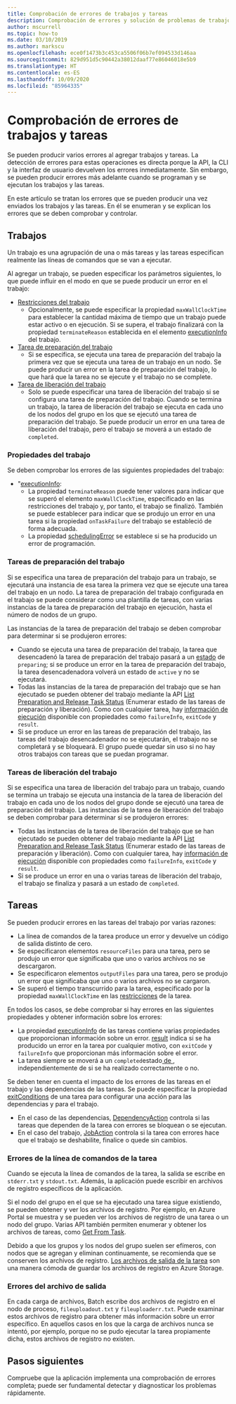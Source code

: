 ```yaml
---
title: Comprobación de errores de trabajos y tareas
description: Comprobación de errores y solución de problemas de trabajos y tareas
author: mscurrell
ms.topic: how-to
ms.date: 03/10/2019
ms.author: markscu
ms.openlocfilehash: ece0f1473b3c453ca5506f06b7ef094533d146aa
ms.sourcegitcommit: 829d951d5c90442a38012daaf77e86046018e5b9
ms.translationtype: HT
ms.contentlocale: es-ES
ms.lasthandoff: 10/09/2020
ms.locfileid: "85964335"
---
```

# <a name="job-and-task-error-checking"></a>Comprobación de errores de trabajos y tareas

Se pueden producir varios errores al agregar trabajos y tareas. La detección de errores para estas operaciones es directa porque la API, la CLI y la interfaz de usuario devuelven los errores inmediatamente.  Sin embargo, se pueden producir errores más adelante cuando se programan y se ejecutan los trabajos y las tareas.

En este artículo se tratan los errores que se pueden producir una vez enviados los trabajos y las tareas. En él se enumeran y se explican los errores que se deben comprobar y controlar.

## <a name="jobs"></a>Trabajos

Un trabajo es una agrupación de una o más tareas y las tareas especifican realmente las líneas de comandos que se van a ejecutar.

Al agregar un trabajo, se pueden especificar los parámetros siguientes, lo que puede influir en el modo en que se puede producir un error en el trabajo:

- [Restricciones del trabajo](/rest/api/batchservice/job/add#jobconstraints)
  - Opcionalmente, se puede especificar la propiedad `maxWallClockTime` para establecer la cantidad máxima de tiempo que un trabajo puede estar activo o en ejecución. Si se supera, el trabajo finalizará con la propiedad `terminateReason` establecida en el elemento [executionInfo](/rest/api/batchservice/job/get#cloudjob) del trabajo.
- [Tarea de preparación del trabajo](/rest/api/batchservice/job/add#jobpreparationtask)
  - Si se especifica, se ejecuta una tarea de preparación del trabajo la primera vez que se ejecuta una tarea de un trabajo en un nodo. Se puede producir un error en la tarea de preparación del trabajo, lo que hará que la tarea no se ejecute y el trabajo no se complete.
- [Tarea de liberación del trabajo](/rest/api/batchservice/job/add#jobreleasetask)
  - Solo se puede especificar una tarea de liberación del trabajo si se configura una tarea de preparación del trabajo. Cuando se termina un trabajo, la tarea de liberación del trabajo se ejecuta en cada uno de los nodos del grupo en los que se ejecutó una tarea de preparación del trabajo. Se puede producir un error en una tarea de liberación del trabajo, pero el trabajo se moverá a un estado de `completed`.

### <a name="job-properties"></a>Propiedades del trabajo

Se deben comprobar los errores de las siguientes propiedades del trabajo:

- "[executionInfo](/rest/api/batchservice/job/get#jobexecutioninformation):
  - La propiedad `terminateReason` puede tener valores para indicar que se superó el elemento `maxWallClockTime`, especificado en las restricciones del trabajo y, por tanto, el trabajo se finalizó. También se puede establecer para indicar que se produjo un error en una tarea si la propiedad `onTaskFailure` del trabajo se estableció de forma adecuada.
  - La propiedad [schedulingError](/rest/api/batchservice/job/get#jobschedulingerror) se establece si se ha producido un error de programación.
 
### <a name="job-preparation-tasks"></a>Tareas de preparación del trabajo

Si se especifica una tarea de preparación del trabajo para un trabajo, se ejecutará una instancia de esa tarea la primera vez que se ejecute una tarea del trabajo en un nodo. La tarea de preparación del trabajo configurada en el trabajo se puede considerar como una plantilla de tareas, con varias instancias de la tarea de preparación del trabajo en ejecución, hasta el número de nodos de un grupo.

Las instancias de la tarea de preparación del trabajo se deben comprobar para determinar si se produjeron errores:
- Cuando se ejecuta una tarea de preparación del trabajo, la tarea que desencadenó la tarea de preparación del trabajo pasará a un [estado](/rest/api/batchservice/task/get#taskstate) de `preparing`; si se produce un error en la tarea de preparación del trabajo, la tarea desencadenadora volverá un estado de `active` y no se ejecutará.  
- Todas las instancias de la tarea de preparación del trabajo que se han ejecutado se pueden obtener del trabajo mediante la API [List Preparation and Release Task Status](/rest/api/batchservice/job/listpreparationandreleasetaskstatus) (Enumerar estado de las tareas de preparación y liberación). Como con cualquier tarea, hay [información de ejecución](/rest/api/batchservice/job/listpreparationandreleasetaskstatus#jobpreparationandreleasetaskexecutioninformation) disponible con propiedades como `failureInfo`, `exitCode` y `result`.
- Si se produce un error en las tareas de preparación del trabajo, las tareas del trabajo desencadenador no se ejecutarán, el trabajo no se completará y se bloqueará. El grupo puede quedar sin uso si no hay otros trabajos con tareas que se puedan programar.

### <a name="job-release-tasks"></a>Tareas de liberación del trabajo

Si se especifica una tarea de liberación del trabajo para un trabajo, cuando se termina un trabajo se ejecuta una instancia de la tarea de liberación del trabajo en cada uno de los nodos del grupo donde se ejecutó una tarea de preparación del trabajo.  Las instancias de la tarea de liberación del trabajo se deben comprobar para determinar si se produjeron errores:
- Todas las instancias de la tarea de liberación del trabajo que se han ejecutado se pueden obtener del trabajo mediante la API [List Preparation and Release Task Status](/rest/api/batchservice/job/listpreparationandreleasetaskstatus) (Enumerar estado de las tareas de preparación y liberación). Como con cualquier tarea, hay [información de ejecución](/rest/api/batchservice/job/listpreparationandreleasetaskstatus#jobpreparationandreleasetaskexecutioninformation) disponible con propiedades como `failureInfo`, `exitCode` y `result`.
- Si se produce un error en una o varias tareas de liberación del trabajo, el trabajo se finaliza y pasará a un estado de `completed`.

## <a name="tasks"></a>Tareas

Se pueden producir errores en las tareas del trabajo por varias razones:

- La línea de comandos de la tarea produce un error y devuelve un código de salida distinto de cero.
- Se especificaron elementos `resourceFiles` para una tarea, pero se produjo un error que significaba que uno o varios archivos no se descargaron.
- Se especificaron elementos `outputFiles` para una tarea, pero se produjo un error que significaba que uno o varios archivos no se cargaron.
- Se superó el tiempo transcurrido para la tarea, especificado por la propiedad `maxWallClockTime` en las [restricciones](/rest/api/batchservice/task/add#taskconstraints) de la tarea.

En todos los casos, se debe comprobar si hay errores en las siguientes propiedades y obtener información sobre los errores:
- La propiedad [executionInfo](/rest/api/batchservice/task/get#taskexecutioninformation) de las tareas contiene varias propiedades que proporcionan información sobre un error. [result](/rest/api/batchservice/task/get#taskexecutionresult) indica si se ha producido un error en la tarea por cualquier motivo, con `exitCode` y `failureInfo` que proporcionan más información sobre el error.
- La tarea siempre se moverá a un `completed`estado[ de ](/rest/api/batchservice/task/get#taskstate), independientemente de si se ha realizado correctamente o no.

Se deben tener en cuenta el impacto de los errores de las tareas en el trabajo y las dependencias de las tareas.  Se puede especificar la propiedad [exitConditions](/rest/api/batchservice/task/add#exitconditions) de una tarea para configurar una acción para las dependencias y para el trabajo.
- En el caso de las dependencias, [DependencyAction](/rest/api/batchservice/task/add#dependencyaction) controla si las tareas que dependen de la tarea con errores se bloquean o se ejecutan.
- En el caso del trabajo, [JobAction](/rest/api/batchservice/task/add#jobaction) controla si la tarea con errores hace que el trabajo se deshabilite, finalice o quede sin cambios.

### <a name="task-command-line-failures"></a>Errores de la línea de comandos de la tarea

Cuando se ejecuta la línea de comandos de la tarea, la salida se escribe en `stderr.txt` y `stdout.txt`. Además, la aplicación puede escribir en archivos de registro específicos de la aplicación.

Si el nodo del grupo en el que se ha ejecutado una tarea sigue existiendo, se pueden obtener y ver los archivos de registro. Por ejemplo, en Azure Portal se muestra y se pueden ver los archivos de registro de una tarea o un nodo del grupo. Varias API también permiten enumerar y obtener los archivos de tareas, como [Get From Task](/rest/api/batchservice/file/getfromtask).

Debido a que los grupos y los nodos del grupo suelen ser efímeros, con nodos que se agregan y eliminan continuamente, se recomienda que se conserven los archivos de registro. [Los archivos de salida de la tarea](./batch-task-output-files.md) son una manera cómoda de guardar los archivos de registro en Azure Storage.

### <a name="output-file-failures"></a>Errores del archivo de salida
En cada carga de archivos, Batch escribe dos archivos de registro en el nodo de proceso, `fileuploadout.txt` y `fileuploaderr.txt`. Puede examinar estos archivos de registro para obtener más información sobre un error específico. En aquellos casos en los que la carga de archivos nunca se intentó, por ejemplo, porque no se pudo ejecutar la tarea propiamente dicha, estos archivos de registro no existen.  

## <a name="next-steps"></a>Pasos siguientes

Compruebe que la aplicación implementa una comprobación de errores completa; puede ser fundamental detectar y diagnosticar los problemas rápidamente.
